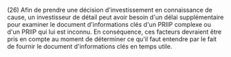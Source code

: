 (26) Afin de prendre une décision d'investissement en connaissance de cause, un investisseur de détail peut avoir besoin d'un délai supplémentaire pour examiner le document d'informations clés d'un PRIIP complexe ou d'un PRIIP qui lui est inconnu. En conséquence, ces facteurs devraient être pris en compte au moment de déterminer ce qu'il faut entendre par le fait de fournir le document d'informations clés en temps utile.
